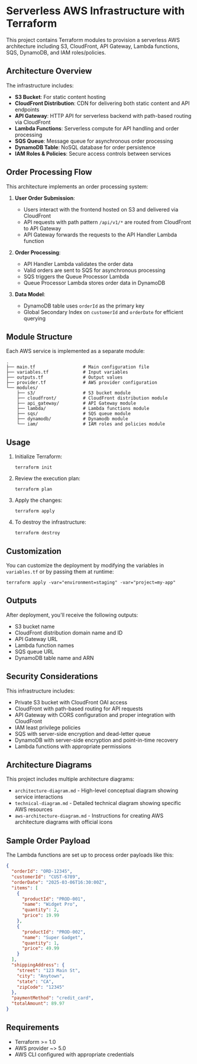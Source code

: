 # Serverless AWS Infrastructure with Terraform

This project contains Terraform modules to provision a serverless AWS architecture including S3, CloudFront, API Gateway, Lambda functions, SQS, DynamoDB, and IAM roles/policies.

## Architecture Overview

The infrastructure includes:

- **S3 Bucket**: For static content hosting
- **CloudFront Distribution**: CDN for delivering both static content and API endpoints
- **API Gateway**: HTTP API for serverless backend with path-based routing via CloudFront
- **Lambda Functions**: Serverless compute for API handling and order processing
- **SQS Queue**: Message queue for asynchronous order processing
- **DynamoDB Table**: NoSQL database for order persistence
- **IAM Roles & Policies**: Secure access controls between services

## Order Processing Flow

This architecture implements an order processing system:

1. **User Order Submission**:
   - Users interact with the frontend hosted on S3 and delivered via CloudFront
   - API requests with path pattern `/api/v1/*` are routed from CloudFront to API Gateway
   - API Gateway forwards the requests to the API Handler Lambda function

2. **Order Processing**:
   - API Handler Lambda validates the order data
   - Valid orders are sent to SQS for asynchronous processing
   - SQS triggers the Queue Processor Lambda
   - Queue Processor Lambda stores order data in DynamoDB

3. **Data Model**:
   - DynamoDB table uses `orderId` as the primary key
   - Global Secondary Index on `customerId` and `orderDate` for efficient querying

## Module Structure

Each AWS service is implemented as a separate module:

```
.
├── main.tf                  # Main configuration file
├── variables.tf             # Input variables
├── outputs.tf               # Output values
├── provider.tf              # AWS provider configuration
└── modules/
    ├── s3/                  # S3 bucket module
    ├── cloudfront/          # CloudFront distribution module
    ├── api_gateway/         # API Gateway module
    ├── lambda/              # Lambda functions module
    ├── sqs/                 # SQS queue module
    ├── dynamodb/            # Dynamodb module
    └── iam/                 # IAM roles and policies module
```

## Usage

1. Initialize Terraform:
   ```
   terraform init
   ```

2. Review the execution plan:
   ```
   terraform plan
   ```

3. Apply the changes:
   ```
   terraform apply
   ```

4. To destroy the infrastructure:
   ```
   terraform destroy
   ```

## Customization

You can customize the deployment by modifying the variables in `variables.tf` or by passing them at runtime:

```
terraform apply -var="environment=staging" -var="project=my-app"
```

## Outputs

After deployment, you'll receive the following outputs:

- S3 bucket name
- CloudFront distribution domain name and ID
- API Gateway URL
- Lambda function names
- SQS queue URL
- DynamoDB table name and ARN

## Security Considerations

This infrastructure includes:

- Private S3 bucket with CloudFront OAI access
- CloudFront with path-based routing for API requests
- API Gateway with CORS configuration and proper integration with CloudFront
- IAM least privilege policies
- SQS with server-side encryption and dead-letter queue
- DynamoDB with server-side encryption and point-in-time recovery
- Lambda functions with appropriate permissions

## Architecture Diagrams

This project includes multiple architecture diagrams:

- `architecture-diagram.md` - High-level conceptual diagram showing service interactions
- `technical-diagram.md` - Detailed technical diagram showing specific AWS resources
- `aws-architecture-diagram.md` - Instructions for creating AWS architecture diagrams with official icons

## Sample Order Payload

The Lambda functions are set up to process order payloads like this:

```json
{
  "orderId": "ORD-12345",
  "customerId": "CUST-6789",
  "orderDate": "2025-03-06T16:30:00Z",
  "items": [
    {
      "productId": "PROD-001",
      "name": "Widget Pro",
      "quantity": 2,
      "price": 19.99
    },
    {
      "productId": "PROD-002",
      "name": "Super Gadget",
      "quantity": 1,
      "price": 49.99
    }
  ],
  "shippingAddress": {
    "street": "123 Main St",
    "city": "Anytown",
    "state": "CA",
    "zipCode": "12345"
  },
  "paymentMethod": "credit_card",
  "totalAmount": 89.97
}
```

## Requirements

- Terraform >= 1.0
- AWS provider ~> 5.0
- AWS CLI configured with appropriate credentials